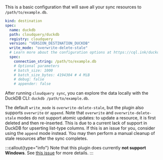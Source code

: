 This is a basic configuration that will save all your sync resources to `/path/to/example.db`.

```yaml copy
kind: destination
spec:
  name: duckdb
  path: cloudquery/duckdb
  registry: cloudquery
  version: "VERSION_DESTINATION_DUCKDB"
  write_mode: "overwrite-delete-stale"
  # Learn more about the configuration options at https://cql.ink/duckdb_destination
  spec:
    connection_string: /path/to/example.db
    # Optional parameters
    # batch_size: 1000
    # batch_size_bytes: 4194304 # 4 MiB
    # debug: false
    # appender: false
```

After running `cloudquery sync`, you can explore the data locally with the DuckDB CLI: `duckdb /path/to/example.db`.

The default `write_mode` is `overwrite-delete-stale`, but the plugin also supports `overwrite` or `append`. Note that `overwrite` and `overwrite-delete-stale` modes do not support atomic updates: to update a resource, it is first deleted and then re-inserted. This is due to a current lack of support in DuckDB for upserting list-type columns. If this is an issue for you, consider using the `append` mode instead. You may then perform a manual cleanup of stale resources after the sync completes.

:::callout{type="info"}
Note that this plugin does currently **not support Windows**. See [this issue](https://github.com/cloudquery/cloudquery/issues/8854) for more details.
:::